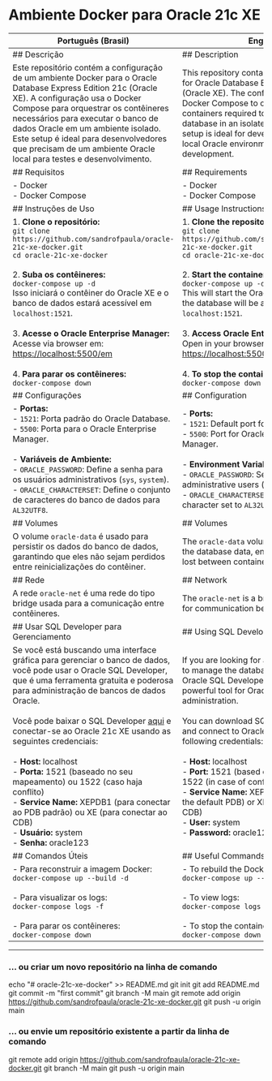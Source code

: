 # **Ambiente Docker para Oracle 21c XE**

| **Português (Brasil)** | **English** |
|------------------------|-------------|
| ## Descrição | ## Description |
| Este repositório contém a configuração de um ambiente Docker para o Oracle Database Express Edition 21c (Oracle XE). A configuração usa o Docker Compose para orquestrar os contêineres necessários para executar o banco de dados Oracle em um ambiente isolado. Este setup é ideal para desenvolvedores que precisam de um ambiente Oracle local para testes e desenvolvimento. | This repository contains the Docker setup for Oracle Database Express Edition 21c (Oracle XE). The configuration uses Docker Compose to orchestrate the containers required to run the Oracle database in an isolated environment. This setup is ideal for developers who need a local Oracle environment for testing and development. |
| ## Requisitos | ## Requirements |
| - Docker <br> - Docker Compose | - Docker <br> - Docker Compose |
| ## Instruções de Uso | ## Usage Instructions |
| 1. **Clone o repositório:** <br> ```git clone https://github.com/sandrofpaula/oracle-21c-xe-docker.git``` <br> ```cd oracle-21c-xe-docker``` <br><br> 2. **Suba os contêineres:** <br> ```docker-compose up -d``` <br> Isso iniciará o contêiner do Oracle XE e o banco de dados estará acessível em `localhost:1521`. <br><br> 3. **Acesse o Oracle Enterprise Manager:** <br> Acesse via browser em: [https://localhost:5500/em](https://localhost:5500/em) <br><br> 4. **Para parar os contêineres:** <br> ```docker-compose down``` | 1. **Clone the repository:** <br> ```git clone https://github.com/sandrofpaula/oracle-21c-xe-docker.git``` <br> ```cd oracle-21c-xe-docker``` <br><br> 2. **Start the containers:** <br> ```docker-compose up -d``` <br> This will start the Oracle XE container, and the database will be accessible at `localhost:1521`. <br><br> 3. **Access Oracle Enterprise Manager:** <br> Open in your browser: [https://localhost:5500/em](https://localhost:5500/em) <br><br> 4. **To stop the containers:** <br> ```docker-compose down``` |
| ## Configurações | ## Configuration |
| - **Portas:** <br> - `1521`: Porta padrão do Oracle Database. <br> - `5500`: Porta para o Oracle Enterprise Manager. <br><br> - **Variáveis de Ambiente:** <br> - `ORACLE_PASSWORD`: Define a senha para os usuários administrativos (`sys`, `system`). <br> - `ORACLE_CHARACTERSET`: Define o conjunto de caracteres do banco de dados para `AL32UTF8`. | - **Ports:** <br> - `1521`: Default port for Oracle Database. <br> - `5500`: Port for Oracle Enterprise Manager. <br><br> - **Environment Variables:** <br> - `ORACLE_PASSWORD`: Sets the password for administrative users (`sys`, `system`). <br> - `ORACLE_CHARACTERSET`: Sets the database character set to `AL32UTF8`. |
| ## Volumes | ## Volumes |
| O volume `oracle-data` é usado para persistir os dados do banco de dados, garantindo que eles não sejam perdidos entre reinicializações do contêiner. | The `oracle-data` volume is used to persist the database data, ensuring that it is not lost between container restarts. |
| ## Rede | ## Network |
| A rede `oracle-net` é uma rede do tipo bridge usada para a comunicação entre contêineres. | The `oracle-net` is a bridge network used for communication between containers. |
| ## Usar SQL Developer para Gerenciamento | ## Using SQL Developer for Management |
| Se você está buscando uma interface gráfica para gerenciar o banco de dados, você pode usar o Oracle SQL Developer, que é uma ferramenta gratuita e poderosa para administração de bancos de dados Oracle. <br><br> Você pode baixar o SQL Developer [aqui](https://www.oracle.com/tools/downloads/sqldev-downloads.html) e conectar-se ao Oracle 21c XE usando as seguintes credenciais: <br><br> - **Host:** localhost <br> - **Porta:** 1521 (baseado no seu mapeamento) ou 1522 (caso haja conflito) <br> - **Service Name:** XEPDB1 (para conectar ao PDB padrão) ou XE (para conectar ao CDB) <br> - **Usuário:** system <br> - **Senha:** oracle123 | If you are looking for a graphical interface to manage the database, you can use Oracle SQL Developer, which is a free and powerful tool for Oracle database administration. <br><br> You can download SQL Developer [here](https://www.oracle.com/tools/downloads/sqldev-downloads.html) and connect to Oracle 21c XE using the following credentials: <br><br> - **Host:** localhost <br> - **Port:** 1521 (based on your mapping) or 1522 (in case of conflict) <br> - **Service Name:** XEPDB1 (to connect to the default PDB) or XE (to connect to the CDB) <br> - **User:** system <br> - **Password:** oracle123 |
| ## Comandos Úteis | ## Useful Commands |
| - Para reconstruir a imagem Docker: <br> ```docker-compose up --build -d``` <br><br> - Para visualizar os logs: <br> ```docker-compose logs -f``` <br><br> - Para parar os contêineres: <br> ```docker-compose down``` | - To rebuild the Docker image: <br> ```docker-compose up --build -d``` <br><br> - To view logs: <br> ```docker-compose logs -f``` <br><br> - To stop the containers: <br> ```docker-compose down``` |

---

### … ou criar um novo repositório na linha de comando
echo "# oracle-21c-xe-docker" >> README.md
git init
git add README.md
git commit -m "first commit"
git branch -M main
git remote add origin https://github.com/sandrofpaula/oracle-21c-xe-docker.git
git push -u origin main
### … ou envie um repositório existente a partir da linha de comando
git remote add origin https://github.com/sandrofpaula/oracle-21c-xe-docker.git
git branch -M main
git push -u origin main